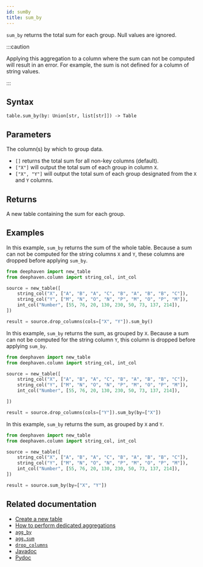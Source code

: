 ```yaml
---
id: sumBy
title: sum_by
---
```


`sum_by` returns the total sum for each group. Null values are ignored.

:::caution

Applying this aggregation to a column where the sum can not be computed will result in an error. For example, the sum is not defined for a column of string values.

:::

## Syntax

```
table.sum_by(by: Union[str, list[str]]) -> Table
```

## Parameters

<ParamTable>
<Param name="by" type="Union[str, list[str]]" optional>

The column(s) by which to group data.

- `[]` returns the total sum for all non-key columns (default).
- `["X"]` will output the total sum of each group in column `X`.
- `["X", "Y"]` will output the total sum of each group designated from the `X` and `Y` columns.

</Param>
</ParamTable>

## Returns

A new table containing the sum for each group.

## Examples

In this example, `sum_by` returns the sum of the whole table. Because a sum can not be computed for the string columns `X` and `Y`, these columns are dropped before applying `sum_by`.

```python order=source,result
from deephaven import new_table
from deephaven.column import string_col, int_col

source = new_table([
    string_col("X", ["A", "B", "A", "C", "B", "A", "B", "B", "C"]),
    string_col("Y", ["M", "N", "O", "N", "P", "M", "O", "P", "M"]),
    int_col("Number", [55, 76, 20, 130, 230, 50, 73, 137, 214]),
])

result = source.drop_columns(cols=["X", "Y"]).sum_by()
```

In this example, `sum_by` returns the sum, as grouped by `X`. Because a sum can not be computed for the string column `Y`, this column is dropped before applying `sum_by`.

```python order=source,result
from deephaven import new_table
from deephaven.column import string_col, int_col

source = new_table([
    string_col("X", ["A", "B", "A", "C", "B", "A", "B", "B", "C"]),
    string_col("Y", ["M", "N", "O", "N", "P", "M", "O", "P", "M"]),
    int_col("Number", [55, 76, 20, 130, 230, 50, 73, 137, 214]),

])

result = source.drop_columns(cols=["Y"]).sum_by(by=["X"])
```

In this example, `sum_by` returns the sum, as grouped by `X` and `Y`.

```python order=source,result
from deephaven import new_table
from deephaven.column import string_col, int_col

source = new_table([
    string_col("X", ["A", "B", "A", "C", "B", "A", "B", "B", "C"]),
    string_col("Y", ["M", "N", "O", "N", "P", "M", "O", "P", "M"]),
    int_col("Number", [55, 76, 20, 130, 230, 50, 73, 137, 214]),
])

result = source.sum_by(by=["X", "Y"])
```

## Related documentation

- [Create a new table](../../../how-to-guides/new-table.md)
- [How to perform dedicated aggregations](../../../how-to-guides/dedicated-aggregations.md)
- [`agg_by`](./aggBy.md)
- [`agg.sum`](./AggSum.md)
- [`drop_columns`](../select/drop-columns.md)
- [Javadoc](<https://deephaven.io/core/javadoc/io/deephaven/engine/table/Table.html#sumBy(java.lang.String...)>)
- [Pydoc](https://deephaven.io/core/pydoc/code/deephaven.table.html?highlight=sum#deephaven.table.Table.sum_by)
